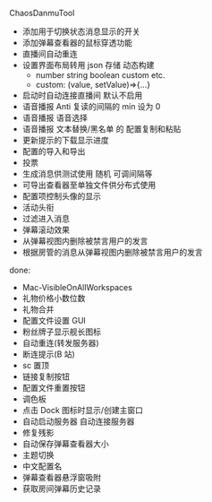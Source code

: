 ChaosDanmuTool

- 添加用于切换状态消息显示的开关
- 添加弹幕查看器的鼠标穿透功能
- 直播间自动重连
- 设置界面布局转用 json 存储 动态构建
    - number string boolean custom etc.
    - custom: (value, setValue)=>{...}
- 启动时自动连接直播间 默认不启用
- 语音播报 Anti 复读的间隔的 min 设为 0
- 语音播报 语音选择
- 语音播报 文本替换/黑名单 的 配置复制和粘贴
- 更新提示的下载显示进度
- 配置的导入和导出
- 投票
- 生成消息供测试使用 随机 可调间隔等
- 可导出查看器至单独文件供分布式使用
- 配置项控制头像的显示
- 活动头衔
- 过滤进入消息
- 弹幕滚动效果
- 从弹幕视图内删除被禁言用户的发言
- 根据房管的消息从弹幕视图内删除被禁言用户的发言

done:

- Mac-VisibleOnAllWorkspaces
- 礼物价格小数位数
- 礼物合并
- 配置文件设置 GUI
- 粉丝牌子显示舰长图标
- 自动重连(转发服务器)
- 断连提示(B 站)
- sc 置顶
- 链接复制按钮
- 配置文件重置按钮
- 调色板
- 点击 Dock 图标时显示/创建主窗口
- 自动启动服务器 自动连接服务器
- 修复残影
- 自动保存弹幕查看器大小
- 主题切换
- 中文配置名
- 弹幕查看器悬浮窗吸附
- 获取房间弹幕历史记录
